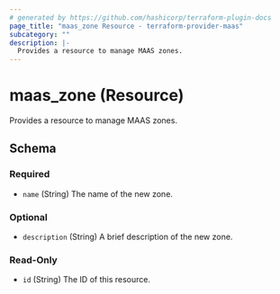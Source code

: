 ```yaml
---
# generated by https://github.com/hashicorp/terraform-plugin-docs
page_title: "maas_zone Resource - terraform-provider-maas"
subcategory: ""
description: |-
  Provides a resource to manage MAAS zones.
---
```


# maas_zone (Resource)

Provides a resource to manage MAAS zones.



<!-- schema generated by tfplugindocs -->
## Schema

### Required

- `name` (String) The name of the new zone.

### Optional

- `description` (String) A brief description of the new zone.

### Read-Only

- `id` (String) The ID of this resource.
